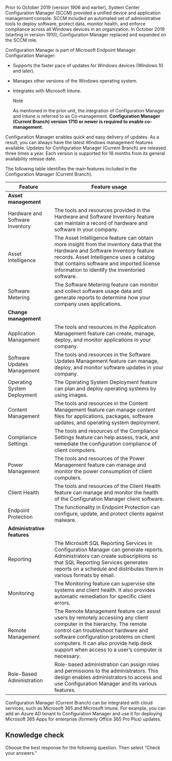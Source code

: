 Prior to October 2019 (version 1906 and earlier), System Center Configuration Manager (SCCM) provided a unified device and application management console. SCCM included an automated set of administrative tools to deploy software, protect data, monitor health, and enforce compliance across all Windows devices in an organization. In October 2019 (starting in version 1910), Configuration Manager replaced and expanded on the SCCM role.

Configuration Manager is part of Microsoft Endpoint Manager. Configuration Manager:

 -  Supports the faster pace of updates for Windows devices (Windows 10 and later).
 -  Manages other versions of the Windows operating system.
 -  Integrates with Microsoft Intune.
    
    > [!NOTE]
    > As mentioned in the prior unit, the integration of Configuration Manager and Intune is referred to as Co-management. **Configuration Manager (Current Branch) version 1710 or newer is required to enable co-management**.

Configuration Manager enables quick and easy delivery of updates. As a result, you can always have the latest Windows management features available. Updates for Configuration Manager (Current Branch) are released three times a year. Each version is supported for 18 months from its general availability release date.

The following table identifies the main features included in the Configuration Manager (Current Branch).

| **Feature**                     | **Feature usage**                                                                                                                                                                                                                                                                                     |
| ------------------------------- | ----------------------------------------------------------------------------------------------------------------------------------------------------------------------------------------------------------------------------------------------------------------------------------------------------- |
| **Asset management**                                                                                                                                                                                                                                                                                                                   ||
| Hardware and Software Inventory | The tools and resources provided in the Hardware and Software Inventory feature can maintain a record of hardware and software in your company.                                                                                                                                                       |
| Asset Intelligence              | The Asset Intelligence feature can obtain more insight from the inventory data that the Hardware and Software Inventory feature records. Asset Intelligence uses a catalog that contains software and imported license information to identify the inventoried software.                              |
| Software Metering               | The Software Metering feature can monitor and collect software usage data and generate reports to determine how your company uses applications.                                                                                                                                                       |
| **Change management**                                                                                                                                                                                                                                                                                                                  ||
| Application Management          | The tools and resources in the Application Management feature can create, manage, deploy, and monitor applications in your company.                                                                                                                                                                   |
| Software Updates Management     | The tools and resources in the Software Updates Management feature can manage, deploy, and monitor software updates in your company.                                                                                                                                                                  |
| Operating System Deployment     | The Operating System Deployment feature can plan and deploy operating systems by using images.                                                                                                                                                                                                        |
| Content Management              | The tools and resources in the Content Management feature can manage content files for applications, packages, software updates, and operating system deployment.                                                                                                                                     |
| Compliance Settings             | The tools and resources of the Compliance Settings feature can help assess, track, and remediate the configuration compliance of client computers.                                                                                                                                                    |
| Power Management                | The tools and resources of the Power Management feature can manage and monitor the power consumption of client computers.                                                                                                                                                                             |
| Client Health                   | The tools and resources of the Client Health feature can manage and monitor the health of the Configuration Manager client software.                                                                                                                                                                  |
| Endpoint Protection             | The functionality in Endpoint Protection can configure, update, and protect clients against malware.                                                                                                                                                                                                  |
| **Administrative features**                                                                                                                                                                                                                                                                                                            ||
| Reporting                       | The Microsoft SQL Reporting Services in Configuration Manager can generate reports. Administrators can create subscriptions so that SQL Reporting Services generates reports on a schedule and distributes them in various formats by email.                                                          |
| Monitoring                      | The Monitoring feature can supervise site systems and client health. It also provides automatic remediation for specific client errors.                                                                                                                                                               |
| Remote Management               | The Remote Management feature can assist users by remotely accessing any client computer in the hierarchy. The remote control can troubleshoot hardware and software configuration problems on client computers. It can also provide help desk support when access to a user’s computer is necessary. |
| Role-Based Administration       | Role-based administration can assign roles and permissions to the administrators. This design enables administrators to access and use Configuration Manager and its various features.                                                                                                                |

Configuration Manager (Current Branch) can be integrated with cloud services, such as Microsoft 365 and Microsoft Intune. For example, you can add an Azure AD tenant to Configuration Manager and use it for deploying Microsoft 365 Apps for enterprise (formerly Office 365 Pro Plus) updates.

## Knowledge check

Choose the best response for the following question. Then select “Check your answers.”